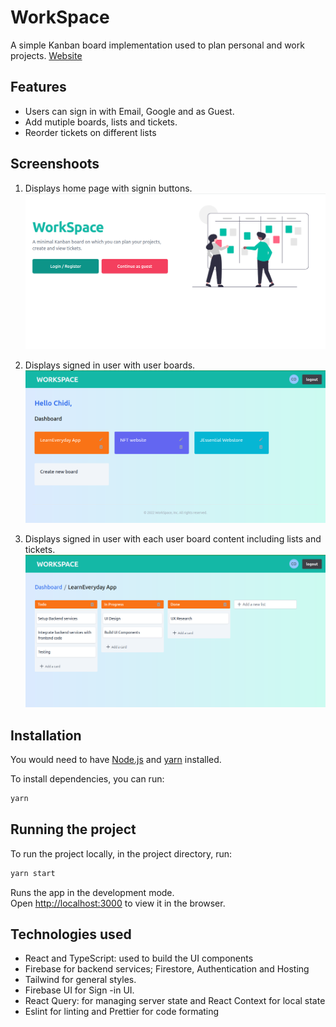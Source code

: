 # WorkSpace

A simple Kanban board implementation used to plan personal and work projects.
[Website](https://workspace-api-2810a.web.app)

## Features

- Users can sign in with Email, Google and as Guest.
- Add mutiple boards, lists and tickets.
- Reorder tickets on different lists

## Screenshoots

1. Displays home page with signin buttons.
   ![home page with signin buttons](./screenshots/WS1.png)

2. Displays signed in user with user boards.
   ![signed in user with user boards](./screenshots/WS2.png)

3. Displays signed in user with each user board content including lists and tickets.
   ![each user board content including lists and tickets](./screenshots/WS3.png)

## Installation

You would need to have [Node.js](https://nodejs.org/en/) and [yarn](https://yarnpkg.com/) installed.

To install dependencies, you can run:

```bash
yarn
```

## Running the project

To run the project locally, in the project directory, run:

```bash
yarn start
```

Runs the app in the development mode.<br />
Open [http://localhost:3000](http://localhost:3000) to view it in the browser.

## Technologies used

- React and TypeScript: used to build the UI components
- Firebase for backend services; Firestore, Authentication and Hosting
- Tailwind for general styles.
- Firebase UI for Sign -in UI.
- React Query: for managing server state and React Context for local state
- Eslint for linting and Prettier for code formating
